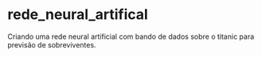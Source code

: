 # rede_neural_artifical
Criando uma rede neural artificial com bando de dados sobre o titanic para previsão de sobreviventes.

